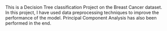 This is a Decision Tree classification Project on the Breast Cancer dataset. In this project, I have used data preprocessing techniques to improve the performance of the model. Principal Component Analysis has also been performed in the end.
